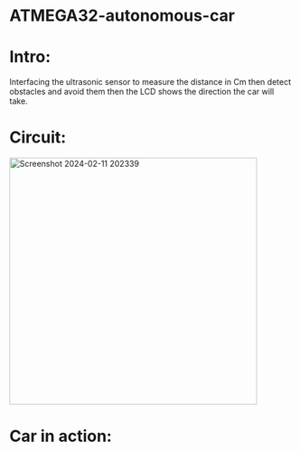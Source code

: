 # ATMEGA32-autonomous-car
# Intro:
  Interfacing the ultrasonic sensor to measure the distance in Cm then detect obstacles and avoid them then the LCD shows the direction the car will take.
# Circuit:
  
  <img width="438" alt="Screenshot 2024-02-11 202339" src="https://github.com/Nadiakhaled2002/ATMEGA32-autonomous-car/assets/156091312/3712fe1d-0797-46b6-852f-d01e2599a733">

# Car in action:
